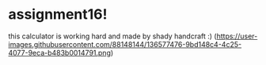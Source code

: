 # assignment16!
this calculator is working hard and made by shady handcraft :)
(https://user-images.githubusercontent.com/88148144/136577476-9bd148c4-4c25-4077-9eca-b483b0014791.png)
